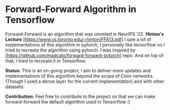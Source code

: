 # Forward-Forward Algorithm in Tensorflow
Forward-Forward is an algorithm that was unveiled in NeurIPS '22. **Hinton's Lecture** [https://www.cs.toronto.edu/~hinton/FFA13.pdf]
I saw a lot of implementations of this algorithm in pytorch, I personally like tensorflow so I tried to recreate the algorithm using pytorch. I was inspired by [https://github.com/madcato/forward-forward-pytorch] repo. And on top of that, I tried to recreate it in Tensorflow.

**Status:**
This is an on-going project, I aim to deliver more updates and implementations of this algorithm beyond the scope of Conv networks. (Though I used a dense layer for the current implementation) and with other datasets. 

**Contribution:**
Feel free to contribute to the project so that we can make forward-forward the default algorithm used in Tensorflow :)

